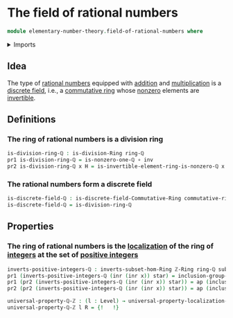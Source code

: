 # The field of rational numbers

```agda
module elementary-number-theory.field-of-rational-numbers where
```

<details><summary>Imports</summary>

```agda
open import commutative-algebra.discrete-fields

open import elementary-number-theory.additive-group-of-rational-numbers
open import elementary-number-theory.addition-rational-numbers
open import elementary-number-theory.greatest-common-divisor-integers
open import elementary-number-theory.integer-fractions
open import elementary-number-theory.integers
open import elementary-number-theory.multiplication-integer-fractions
open import elementary-number-theory.multiplication-rational-numbers
open import elementary-number-theory.multiplicative-group-of-rational-numbers
open import elementary-number-theory.multiplicative-group-of-positive-rational-numbers
open import elementary-number-theory.nonzero-rational-numbers
open import elementary-number-theory.ring-of-rational-numbers
open import elementary-number-theory.natural-numbers
open import elementary-number-theory.nonzero-integers
open import elementary-number-theory.positive-integers
open import elementary-number-theory.rational-numbers
open import elementary-number-theory.reduced-integer-fractions
open import elementary-number-theory.relatively-prime-integers
open import elementary-number-theory.ring-of-integers
open import elementary-number-theory.unit-fractions-rational-numbers

open import foundation.action-on-identifications-functions
open import foundation.dependent-pair-types
open import foundation.function-types
open import foundation.identity-types
open import foundation.images
open import foundation.unit-type
open import foundation.universe-levels

open import foundation-core.contractible-maps
open import foundation-core.contractible-types
open import foundation-core.coproduct-types
open import foundation-core.empty-types
open import foundation-core.equivalences
open import foundation-core.fibers-of-maps
open import foundation-core.retractions
open import foundation-core.sections

open import group-theory.cores-monoids
open import group-theory.invertible-elements-monoids

open import ring-theory.division-rings
open import ring-theory.groups-of-units-rings
open import ring-theory.homomorphisms-rings
open import ring-theory.invertible-elements-rings
open import ring-theory.localizations-rings
open import ring-theory.rings
```

</details>

## Idea

The type of [rational numbers](elementary-number-theory.rational-numbers.md)
equipped with [addition](elementary-number-theory.addition-rational-numbers.md)
and
[multiplication](elementary-number-theory.multiplication-rational-numbers.md) is
a [discrete field](commutative-algebra.discrete-fields.md), i.e., a
[commutative ring](commutative-algebra.commutative-rings.md) whose
[nonzero](elementary-number-theory.nonzero-rational-numbers.md) elements are
[invertible](ring-theory.invertible-elements-rings.md).

## Definitions

### The ring of rational numbers is a division ring

```agda
is-division-ring-ℚ : is-division-Ring ring-ℚ
pr1 is-division-ring-ℚ = is-nonzero-one-ℚ ∘ inv
pr2 is-division-ring-ℚ x H = is-invertible-element-ring-is-nonzero-ℚ x (H ∘ inv)
```

### The rational numbers form a discrete field

```agda
is-discrete-field-ℚ : is-discrete-field-Commutative-Ring commutative-ring-ℚ
is-discrete-field-ℚ = is-division-ring-ℚ
```

## Properties

### The ring of rational numbers is the [localization](ring-theory.localizations-rings.md) of the ring of [integers](elementary-number-theory.ring-of-integers.md) at the set of [positive integers](elementary-number-theory.positive-integers.md)

```agda
inverts-positive-integers-ℚ : inverts-subset-hom-Ring ℤ-Ring ring-ℚ subtype-positive-ℤ (initial-hom-Ring ring-ℚ)
pr1 (inverts-positive-integers-ℚ (inr (inr x)) star) = inclusion-group-of-units-Ring ring-ℚ (rational-ℕ (succ-ℕ x) , is-invertible-element-ring-is-nonzero-ℚ (rational-ℕ (succ-ℕ x)) λ ())
pr1 (pr2 (inverts-positive-integers-ℚ (inr (inr x)) star)) = ap (inclusion-group-of-units-Ring ring-ℚ) (right-inverse-law-mul-ℚˣ {!   !})
pr2 (pr2 (inverts-positive-integers-ℚ (inr (inr x)) star)) = ap (inclusion-group-of-units-Ring ring-ℚ) (left-inverse-law-mul-ℚˣ {!   !})

universal-property-ℚ-ℤ : (l : Level) → universal-property-localization-subset-Ring l ℤ-Ring ring-ℚ subtype-positive-ℤ (initial-hom-Ring ring-ℚ) inverts-positive-integers-ℚ
universal-property-ℚ-ℤ l R = {!   !}
```
